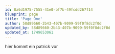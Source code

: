 ```yaml
---
id: 0a6d1975-7555-41e0-bf7b-49fcdd267f14
blueprint: page
title: 'Page One'
author: 58d89660-2b43-407b-9099-59f0f8dc2f0d
updated_by: 58d89660-2b43-407b-9099-59f0f8dc2f0d
updated_at: 1749653061
---
```

hier kommt ein patrick vor